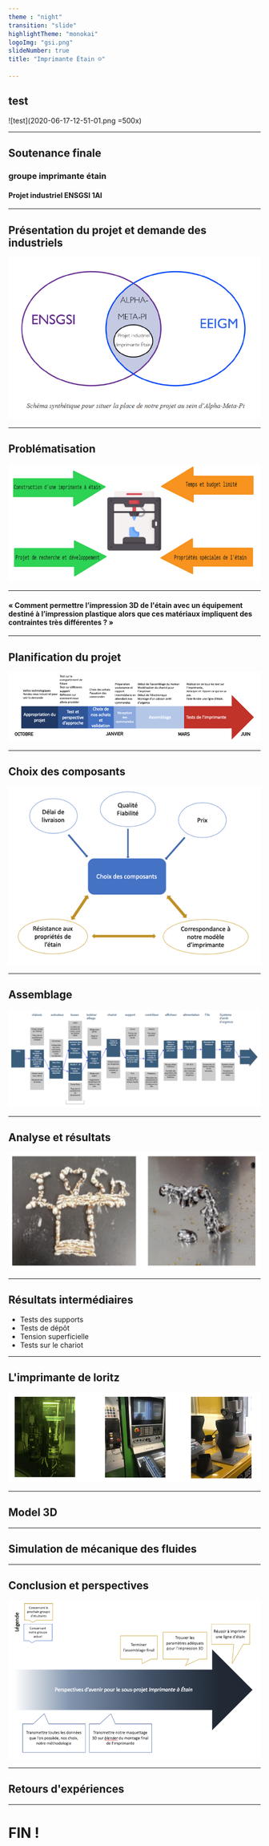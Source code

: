 ```yaml
---
theme : "night"
transition: "slide"
highlightTheme: "monokai"
logoImg: "gsi.png"
slideNumber: true
title: "Imprimante Étain ☺"

---
```


## test

![test](2020-06-17-12-51-01.png =500x)

---


## Soutenance finale
### groupe imprimante étain
#### Projet industriel ENSGSI 1AI


---

## Présentation du projet et demande des industriels

![](2020-06-17-13-14-12.png)


---

## Problématisation

![](2020-06-17-13-17-00.png)


---

#### « Comment permettre l’impression 3D de l'étain avec un équipement destiné à l’impression plastique alors que ces matériaux impliquent des contraintes très différentes ? »

---

## Planification du projet


![](2020-06-17-13-25-16.png)


---

## Choix des composants

![](2020-06-17-13-26-16.png)



---

## Assemblage

![](2020-06-17-13-29-09.png)


---

## Analyse et résultats

![](2020-06-17-13-32-03.png)

---


## Résultats intermédiaires
 - Tests  des supports
 - Tests de dépôt
 - Tension superficielle
 - Tests sur le chariot



---






## L'imprimante de loritz

![](2020-06-17-13-33-42.png)

---

## Model 3D



---

## Simulation de mécanique des fluides



---

## Conclusion et perspectives  

![](2020-06-17-13-42-34.png)

---

## Retours d'expériences

---



# FIN !